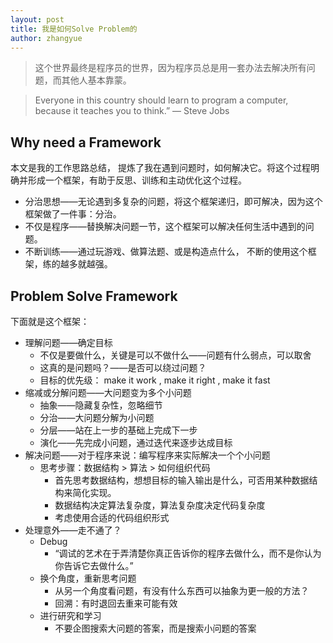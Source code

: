 ```yaml
---
layout: post
title: 我是如何Solve Problem的
author: zhangyue
---
```

> 这个世界最终是程序员的世界，因为程序员总是用一套办法去解决所有问题，而其他人基本靠蒙。

> Everyone in this country should learn to program a computer, because it teaches you to think.” — Steve Jobs

## Why need a Framework
本文是我的工作思路总结， 提炼了我在遇到问题时，如何解决它。将这个过程明确并形成一个框架，有助于反思、训练和主动优化这个过程。

* 分治思想——无论遇到多复杂的问题，将这个框架递归，即可解决，因为这个框架做了一件事：分治。
* 不仅是程序——替换解决问题一节，这个框架可以解决任何生活中遇到的问题。
* 不断训练——通过玩游戏、做算法题、或是构造点什么， 不断的使用这个框架，练的越多就越强。

## Problem Solve Framework

下面就是这个框架：

* 理解问题——确定目标
    * 不仅是要做什么，关键是可以不做什么——问题有什么弱点，可以取舍
    * 这真的是问题吗？——是否可以绕过问题？
    * 目标的优先级： make it work , make it right , make it fast
* 缩减或分解问题——大问题变为多个小问题
    * 抽象——隐藏复杂性，忽略细节
    * 分治——大问题分解为小问题
    * 分层——站在上一步的基础上完成下一步
    * 演化——先完成小问题，通过迭代来逐步达成目标
* 解决问题——对于程序来说：编写程序来实际解决一个个小问题
    * 思考步骤：数据结构 > 算法 > 如何组织代码
        * 首先思考数据结构，想想目标的输入输出是什么，可否用某种数据结构来简化实现。   
        * 数据结构决定算法复杂度，算法复杂度决定代码复杂度
        * 考虑使用合适的代码组织形式
* 处理意外——走不通了？
    * Debug
        * “调试的艺术在于弄清楚你真正告诉你的程序去做什么，而不是你认为你告诉它去做什么。”
    * 换个角度，重新思考问题
        * 从另一个角度看问题，有没有什么东西可以抽象为更一般的方法？
        * 回溯：有时退回去重来可能有效
    * 进行研究和学习
        * 不要企图搜索大问题的答案，而是搜索小问题的答案
        



